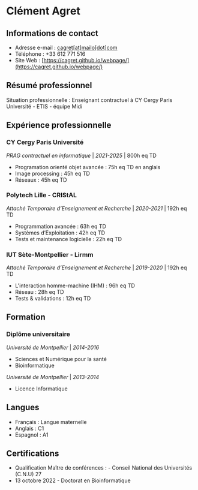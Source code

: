 # Clément Agret

## Informations de contact

- Adresse e-mail : [cagret[at]mailo[dot]com](mailto:cagret@mailo.com)
- Téléphone : +33 612 771 516
- Site Web : [https://cagret.github.io/webpage/](https://cagret.github.io/webpage/)

## Résumé professionnel

Situation professionnelle : Enseignant contractuel à CY Cergy Paris Université - ETIS - équipe Midi

## Expérience professionnelle

### CY Cergy Paris Université

*PRAG contractuel en informatique* | *2021-2025* | 800h eq TD

- Programation orienté objet avancée : 75h eq TD en anglais
- Image processing : 45h eq TD
- Réseaux : 45h eq TD

### Polytech Lille - CRIStAL

*Attaché Temporaire d’Enseignement et Recherche* | *2020-2021* | 192h eq TD

- Programmation avancée : 63h eq TD
- Systèmes d’Exploitation : 42h eq TD
- Tests et maintenance logicielle : 22h eq TD

### IUT Sète-Montpellier - Lirmm

*Attaché Temporaire d’Enseignement et Recherche* | *2019-2020* | 192h eq TD

- L'interaction homme-machine (IHM) : 96h eq TD
- Réseau : 28h eq TD
- Tests & validations : 12h eq TD

## Formation

### Diplôme universitaire

*Université de Montpellier* | *2014-2016*
- Sciences et Numérique pour la santé
- Bioinformatique

*Université de Montpellier* | *2013-2014*
- Licence Informatique

## Langues

- Français : Langue maternelle
- Anglais : C1
- Espagnol : A1

## Certifications

- Qualification Maître de conférences : - Conseil National des Universités (C.N.U) 27
- 13 octobre 2022 - Doctorat en Bioinformatique
